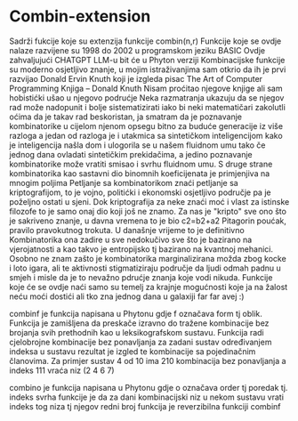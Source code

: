 # Combin-extension
Sadrži fukcije koje su extenzija funkcije combin(n,r)
Funkcije koje se ovdje nalaze razvijene su 1998 do 2002 u programskom jeziku BASIC
Ovdje zahvaljujući CHATGPT LLM-u bit će u Phyton verziji
Kombinacijske funkcije su moderno osjetljivo znanje, u mojim istraživanjima
sam otkrio da ih je prvi razvijao Donald Ervin Knuth koji je izgleda pisac
The Art of Computer Programming
Knjiga – Donald Knuth
Nisam proćitao njegove knjige ali sam hobistićki ušao u njegovo podrućje
Neka razmatranja ukazuju da se njegov rad može nadopunit i bolje sistematizirati
iako bi neki matematičari zakolutli oćima da je takav rad beskoristan, ja smatram da je poznavanje kombinatorike
u cijelom njenom opsegu bitno za buduće generacije iz više razloga a jedan od razloga je i utakmica sa sintetičkom inteligencijom
kako je inteligencija našla dom i ulogorila se u našem fluidnom umu tako če jednog dana ovladati sintetičkim prekidačima, a jedino poznavanje 
kombinatorike može vratiti smisao i svrhu fluidnom umu.
S druge strane kombinatorika kao sastavni dio binomnih koeficijenata je primjenjiva na mnogim poljima
Petljanje sa kombinatorikom znaći petljanje sa kriptografijom, to je vojno, politićki i ekonomski osjetljivo područje
pa je poželjno ostati u sjeni. Dok kriptografija za neke znaći moć i vlast za istinske filozofe to je samo onaj dio
koji još ne znamo. Za nas je "kripto" sve ono što je sakriveno znanje, u davna vremena to je bio c2=b2+a2 Pitagorin
poućak, pravilo pravokutnog trokuta. U današnje vrijeme to je definitivno Kombinatorika ona zadire u sve nedokučivo
sve što je bazirano na vjerojatnosti a kao takvo je entropijsko tj bazirano na kvantnoj mehanici.
Osobno ne znam zašto je kombinatorika marginalizirana možda zbog kocke i loto igara, ali te aktivnosti stigmatiziraju
područje da ljudi odmah padnu u smjeh i misle da je to nevažno pdrućje znanja koje vodi nikuda.
Funkcije koje će se ovdje naći samo su temelj za krajnje mogućnosti koje ja na žalost neću moći dostići
ali tko zna jednog dana u galaxiji far far avej :)

combinf je funkcija napisana u Phytonu gdje f označava form tj oblik.
Funkcija je zamišljena da preskače izravno do tražene kombinacije bez brojanja svih prethodnih kao u leksikografskom sustavu.
Funkcija radi cjelobrojne kombinacije bez ponavljanja za zadani sustav određivanjem indeksa u sustavu rezultat je izgled te kombinacije sa pojedinačnim članovima. Za primjer sustav 4 od 10 ima 210 kombinacija bez ponavljanja a indeks 111 vraća niz (2 4 6 7) 

combino je funkcija napisana u Phytonu gdje o označava order tj poredak tj. indeks
svrha funkcije je da za dani kombinacijski niz u nekom sustavu vrati indeks tog niza tj njegov redni broj
funkcija je reverzibilna funkciji combinf


